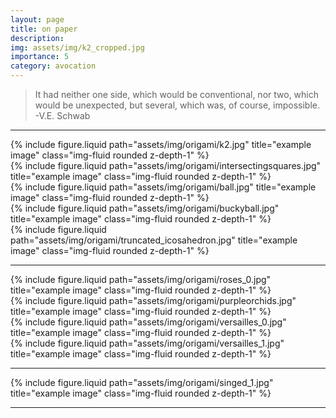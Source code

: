 ```yaml
---
layout: page
title: on paper
description: 
img: assets/img/k2_cropped.jpg
importance: 5
category: avocation
---
```


> It had neither one side, which would be conventional, nor two, which would be unexpected, but several, which was, of course, impossible. -V.E. Schwab

---

<div class="row justify-content-sm-center">
    <div class="col-sm-8 mt-3 mt-md-0">
        {% include figure.liquid path="assets/img/origami/k2.jpg" title="example image" class="img-fluid rounded z-depth-1" %}
    </div>
    <div class="col-sm-4 mt-3 mt-md-0">
        {% include figure.liquid path="assets/img/origami/intersectingsquares.jpg" title="example image" class="img-fluid rounded z-depth-1" %}
    </div>
</div>
<div class="row">
    <div class="col-sm mt-3 mt-md-0">
        {% include figure.liquid path="assets/img/origami/ball.jpg" title="example image" class="img-fluid rounded z-depth-1" %}
    </div>
    <div class="col-sm mt-3 mt-md-0">
        {% include figure.liquid path="assets/img/origami/buckyball.jpg" title="example image" class="img-fluid rounded z-depth-1" %}
    </div>
    <div class="col-sm mt-3 mt-md-0">
        {% include figure.liquid path="assets/img/origami/truncated_icosahedron.jpg" title="example image" class="img-fluid rounded z-depth-1" %}
    </div>
</div>

---

<div class="row justify-content-sm-center">
    <div class="col-sm-8 mt-3 mt-md-0">
        {% include figure.liquid path="assets/img/origami/roses_0.jpg" title="example image" class="img-fluid rounded z-depth-1" %}
    </div>
    <div class="col-sm-4 mt-3 mt-md-0">
        {% include figure.liquid path="assets/img/origami/purpleorchids.jpg" title="example image" class="img-fluid rounded z-depth-1" %}
    </div>
</div>

<div class="row justify-content-sm-center">
    <div class="col-sm-8 mt-3 mt-md-0">
        {% include figure.liquid path="assets/img/origami/versailles_0.jpg" title="example image" class="img-fluid rounded z-depth-1" %}
    </div>
    <div class="col-sm-4 mt-3 mt-md-0">
        {% include figure.liquid path="assets/img/origami/versailles_1.jpg" title="example image" class="img-fluid rounded z-depth-1" %}
    </div>
</div>

---

<div class="row">
    <div class="col-sm mt-3 mt-md-0">
        {% include figure.liquid path="assets/img/origami/singed_1.jpg" title="example image" class="img-fluid rounded z-depth-1" %}
    </div>
</div>

---
